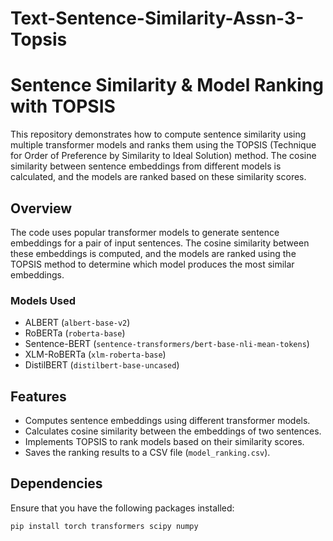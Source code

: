 # Text-Sentence-Similarity-Assn-3-Topsis

# Sentence Similarity & Model Ranking with TOPSIS

This repository demonstrates how to compute sentence similarity using multiple transformer models and ranks them using the TOPSIS (Technique for Order of Preference by Similarity to Ideal Solution) method. The cosine similarity between sentence embeddings from different models is calculated, and the models are ranked based on these similarity scores.

## Overview

The code uses popular transformer models to generate sentence embeddings for a pair of input sentences. The cosine similarity between these embeddings is computed, and the models are ranked using the TOPSIS method to determine which model produces the most similar embeddings.

### Models Used
- ALBERT (`albert-base-v2`)
- RoBERTa (`roberta-base`)
- Sentence-BERT (`sentence-transformers/bert-base-nli-mean-tokens`)
- XLM-RoBERTa (`xlm-roberta-base`)
- DistilBERT (`distilbert-base-uncased`)

## Features
- Computes sentence embeddings using different transformer models.
- Calculates cosine similarity between the embeddings of two sentences.
- Implements TOPSIS to rank models based on their similarity scores.
- Saves the ranking results to a CSV file (`model_ranking.csv`).

## Dependencies

Ensure that you have the following packages installed:

```bash
pip install torch transformers scipy numpy
